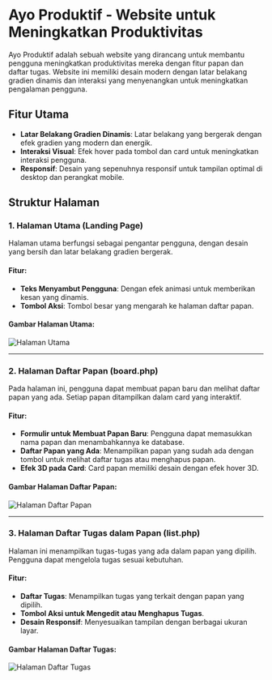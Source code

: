 # Ayo Produktif - Website untuk Meningkatkan Produktivitas

Ayo Produktif adalah sebuah website yang dirancang untuk membantu pengguna meningkatkan produktivitas mereka dengan fitur papan dan daftar tugas. Website ini memiliki desain modern dengan latar belakang gradien dinamis dan interaksi yang menyenangkan untuk meningkatkan pengalaman pengguna.

## Fitur Utama

- **Latar Belakang Gradien Dinamis**: Latar belakang yang bergerak dengan efek gradien yang modern dan energik.
- **Interaksi Visual**: Efek hover pada tombol dan card untuk meningkatkan interaksi pengguna.
- **Responsif**: Desain yang sepenuhnya responsif untuk tampilan optimal di desktop dan perangkat mobile.

## Struktur Halaman

### 1. Halaman Utama (Landing Page)

Halaman utama berfungsi sebagai pengantar pengguna, dengan desain yang bersih dan latar belakang gradien bergerak.

#### Fitur:
- **Teks Menyambut Pengguna**: Dengan efek animasi untuk memberikan kesan yang dinamis.
- **Tombol Aksi**: Tombol besar yang mengarah ke halaman daftar papan.

#### Gambar Halaman Utama:
![Halaman Utama](path_to_image/landing_page.png)

---

### 2. Halaman Daftar Papan (board.php)

Pada halaman ini, pengguna dapat membuat papan baru dan melihat daftar papan yang ada. Setiap papan ditampilkan dalam card yang interaktif.

#### Fitur:
- **Formulir untuk Membuat Papan Baru**: Pengguna dapat memasukkan nama papan dan menambahkannya ke database.
- **Daftar Papan yang Ada**: Menampilkan papan yang sudah ada dengan tombol untuk melihat daftar tugas atau menghapus papan.
- **Efek 3D pada Card**: Card papan memiliki desain dengan efek hover 3D.

#### Gambar Halaman Daftar Papan:
![Halaman Daftar Papan](path_to_image/board_page.png)

---

### 3. Halaman Daftar Tugas dalam Papan (list.php)

Halaman ini menampilkan tugas-tugas yang ada dalam papan yang dipilih. Pengguna dapat mengelola tugas sesuai kebutuhan.

#### Fitur:
- **Daftar Tugas**: Menampilkan tugas yang terkait dengan papan yang dipilih.
- **Tombol Aksi untuk Mengedit atau Menghapus Tugas**.
- **Desain Responsif**: Menyesuaikan tampilan dengan berbagai ukuran layar.

#### Gambar Halaman Daftar Tugas:
![Halaman Daftar Tugas](path_to_image/list_page.png)

